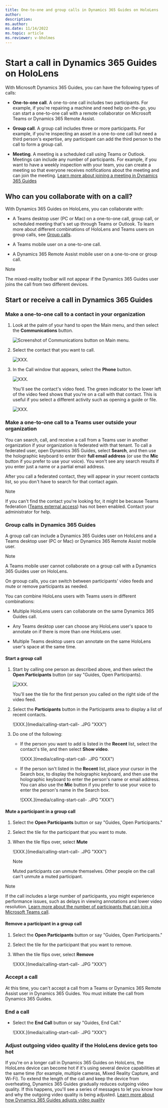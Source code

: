 ```yaml
---
title: One-to-one and group calls in Dynamics 365 Guides on HoloLens 
author: 
description: 
ms.author: 
ms.date: 11/14/2022
ms.topic: article
ms.reviewer: v-bholmes
---
```


# Start a call in Dynamics 365 Guides on HoloLens 

With Microsoft Dynamics 365 Guides, you can have the following types of calls:  

- **One-to-one call**. A one-to-one call includes two participants. For example, if you're repairing a machine and need help on-the-go, you can start a one-to-one call with a remote collaborator on Microsoft Teams or Dynamics 365 Remote Assist.

- **Group call**. A group call includes three or more participants. For example, if you're inspecting an asset in a one-to-one call but need a third person's expertise, any participant can add the third person to the call to form a group call. 
    
- **Meeting**. A meeting is a scheduled call using Teams or Outlook. Meetings can include any number of participants. For example, if you want to have a weekly inspection with your team, you can create a meeting so that everyone receives notifications about the meeting and can join the meeting. [Learn more about joining a meeting in Dynamics 365 Guides](calling-meetings.md)

## Who can you collaborate with on a call?

With Dynamics 365 Guides on HoloLens, you can collaborate with:

- A Teams desktop user (PC or Mac) on a one-to-one call, group call, or scheduled meeting that's set up through Teams or Outlook. To learn more about different combinations of HoloLens and Teams users on group calls, see [Group calls](#group-calls).

- A Teams mobile user on a one-to-one call.

- A Dynamics 365 Remote Assist mobile user on a one-to-one or group call.

> [!NOTE]
> The mixed-reality toolbar will not appear if the Dynamics 365 Guides user joins the call from two different devices.

## Start or receive a call in Dynamics 365 Guides

### Make a one-to-one call to a contact in your organization 

1. Look at the palm of your hand to open the Main menu, and then select the **Communications** button.

    ![Screenshot of Communications button on Main menu.](media/calling-meetings-1.JPG "Screenshot of Communications button on Main menu")    
        
2. Select the contact that you want to call.

    ![XXX.](media/calling-start-call-1.JPG "XXX")
    
3. In the Call window that appears, select the **Phone** button. 

    ![XXX.](media/calling-start-call-2.JPG "XXX")

   You'll see the contact's video feed. The green indicator to the lower left of the video feed shows that you're on a call with that contact. This is useful if you select a different activity such as opening a guide or file. 

    ![XXX.](media/calling-start-call-3.JPG "XXX")
    
### Make a one-to-one call to a Teams user outside your organization

You can search, call, and receive a call from a Teams user in another organization if your organization is federated with that tenant. To call a federated user, open Dynamics 365 Guides, select **Search**, and then use the holographic keyboard to enter their **full email address** (or use the **Mic** button if you prefer to use your voice). You won't see any search results if you enter just a name or a partial email address. 

After you call a federated contact, they will appear in your recent contacts list, so you don't have to search for that contact again.

>[!Note]
> If you can't find the contact you're looking for, it might be because Teams federation ([Teams external access](/microsoftteams/manage-external-access#:~:text=Enable%20your%20Organization%20to%20Communicate%20with%20another%20Teams,your%20organization%2C%20skip%20to%20step%205.%20See%20More.)) has not been enabled. Contact your administrator for help.

### Group calls in Dynamics 365 Guides 

A group call can include a Dynamics 365 Guides user on HoloLens and a Teams desktop user (PC or Mac) or Dynamics 365 Remote Assist mobile user. 

> [!NOTE]
> A Teams mobile user cannot collaborate on a group call with a Dynamics 365 Guides user on HoloLens.

On grooup calls, you can switch between participants' video feeds and mute or remove participants as needed. 

You can combine HoloLens users with Teams users in different combinations:

- Multiple HoloLens users can collaborate on the same Dynamics 365 Guides call. 

- Any Teams desktop user can choose any HoloLens user's space to annotate on if there is more than one HoloLens user. 

- Multiple Teams desktop users can annotate on the same HoloLens user's space at the same time.

#### Start a group call 

1. Start by calling one person as described above, and then select the **Open Participants** button (or say "Guides, Open Participants).

    ![XXX.](media/calling-start-call-4.JPG "XXX")

    You'll see the tile for the first person you called on the right side of the video feed. 
    
2. Select the **Participants** button in the Participants area to display a list of recent contacts.

    ![XXX.](media/calling-start-call- .JPG "XXX")
   
3. Do one of the following:

    - If the person you want to add is listed in the **Recent** list, select the contact's tile, and then select **Show video**.

      ![XXX.](media/calling-start-call- .JPG "XXX")
 
    - If the person isn't listed in the **Recent** list, place your cursor in the Search box, to display the holographic keyboard, and then use the holographic keyboard to enter the person's name or email address. You can also use the **Mic** button if you prefer to use your voice to enter the person's name in the Search box. 

      ![XXX.](media/calling-start-call- .JPG "XXX")
      
#### Mute a participant in a group call

1. Select the **Open Participants** button or say "Guides, Open Participants." 

2. Select the tile for the participant that you want to mute.

3. When the tile flips over, select **Mute**

    ![XXX.](media/calling-start-call- .JPG "XXX")


    > [!NOTE]
    > Muted participants can unmute themselves. Other people on the call can't unmute a muted participant.

> [!Note]
> If the call includes a large number of participants, you might experience performance issues, such as delays in viewing annotations and lower video resolution. [Learn more about the number of participants that can join a Microsoft Teams call](/microsoftteams/limits-specifications-teams#meetings-and-calls). 

#### Remove a participant in a group call

1. Select the **Open Participants** button or say "Guides, Open Participants." 

2. Select the tile for the participant that you want to remove.

3. When the tile flips over, select **Remove**

    ![XXX.](media/calling-start-call- .JPG "XXX")

### Accept a call

At this time, you can't accept a call from a Teams or Dynamics 365 Remote Assist user in Dynamics 365 Guides. You must initiate the call from Dynamics 365 Guides. 

### End a call

- Select the **End Call** button or say "Guides, End Call."

   ![XXX.](media/calling-start-call- .JPG "XXX")

### Adjust outgoing video quality if the HoloLens device gets too hot

If you're on a longer call in Dynamics 365 Guides on HoloLens, the HoloLens device can become hot if it's using several device capabilities at the same time (for example, multiple cameras, Mixed Reality Capture, and Wi-Fi). To extend the length of the call and keep the device from overheating, Dynamics 365 Guides gradually reduces outgoing video quality. If this happens, you'll see a series of messages to let you know how and why the outgoing video quality is being adjusted. [Learn more about how Dynamics 365 Guides adjusts video quality](calling-hololens-thermal-adjusting.md)
